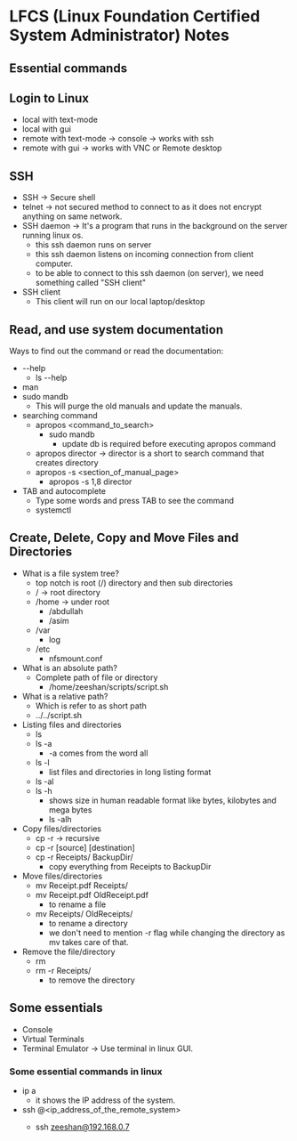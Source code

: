# LFCS (Linux Foundation Certified System Administrator) Notes

## Essential commands

## Login to Linux

- local with text-mode
- local with gui
- remote with text-mode -> console -> works with ssh
- remote with gui -> works with VNC or Remote desktop

## SSH

- SSH -> Secure shell
- telnet -> not secured method to connect to as it does not encrypt anything on same network.
- SSH daemon -> It's a program that runs in the background on the server running linux os.
  - this ssh daemon runs on server
  - this ssh daemon listens on incoming connection from client computer.
  - to be able to connect to this ssh daemon (on server), we need something called "SSH client"
- SSH client
  - This client will run on our local laptop/desktop

## Read, and use system documentation

Ways to find out the command or read the documentation:

- --help
  - ls --help
- man
- sudo mandb
  - This will purge the old manuals and update the manuals.
- searching command
  - apropos <command_to_search>
    - sudo mandb
      - update db is required before executing apropos command
  - apropos director -> director is a short to search command that creates directory
  - apropos -s <section_of_manual_page> <command>
    - apropos -s 1,8 director
- TAB and autocomplete
  - Type some words and press TAB to see the command
  - systemctl

## Create, Delete, Copy and Move Files and Directories

- What is a file system tree?
  - top notch is root (/) directory and then sub directories
  - / -> root directory
  - /home -> under root
    - /abdullah
    - /asim
  - /var
    - log
  - /etc
    - nfsmount.conf
- What is an absolute path?
  - Complete path of file or directory
    - /home/zeeshan/scripts/script.sh
- What is a relative path?
  - Which is refer to as short path
  - ../../script.sh
- Listing files and directories
  - ls
  - ls -a
    - -a comes from the word all
  - ls -l
    - list files and directories in long listing format
  - ls -al
  - ls -h
    - shows size in human readable format like bytes, kilobytes and mega bytes
    - ls -alh
- Copy files/directories
  - cp -r -> recursive
  - cp -r [source] [destination]
  - cp -r Receipts/ BackupDir/
    - copy everything from Receipts to BackupDir
- Move files/directories
  - mv Receipt.pdf Receipts/
  - mv Receipt.pdf OldReceipt.pdf
    - to rename a file
  - mv Receipts/ OldReceipts/
    - to rename a directory
    - we don't need to mention -r flag while changing the directory as mv takes care of that.
- Remove the file/directory
  - rm <fileName>
  - rm -r Receipts/
    - to remove the directory

## Some essentials

- Console
- Virtual Terminals
- Terminal Emulator -> Use terminal in linux GUI.

### Some essential commands in linux

- ip a
  - it shows the IP address of the system.
- ssh <username>@<ip_address_of_the_remote_system>
  - ssh zeeshan@192.168.0.7